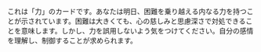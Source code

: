 これは「力」のカードです。あなたは明日、困難を乗り越える内なる力を持つことが示されています。困難は大きくても、心の慈しみと思慮深さで対処できることを意味します。しかし、力を誤用しないよう気をつけてください。自分の感情を理解し、制御することが求められます。